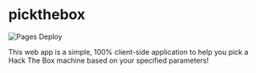 # pickthebox

![Pages Deploy](https://github.com/thomaslaurenson/pickthebox/actions/workflows/deploy.yml/badge.svg)

This web app is a simple, 100% client-side application to help you pick a Hack The Box machine based on your specified parameters!

